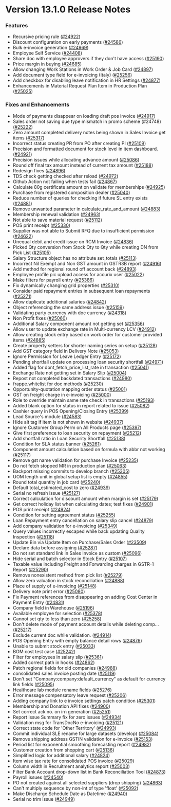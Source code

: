 # Version 13.1.0 Release Notes

### Features

- Recursive pricing rule ([#24922](https://github.com/integra/accurix/pull/24922))
- Discount configuration on early payments ([#24586](https://github.com/integra/accurix/pull/24586))
- Bulk e-invoice generation ([#24969](https://github.com/integra/accurix/pull/24969))
- Employee Self Service ([#24408](https://github.com/integra/accurix/pull/24408))
- Share doc with employee approvers if they don't have access ([#25190](https://github.com/integra/accurix/pull/25190))
- Price margin in buying ([#24685](https://github.com/integra/accurix/pull/24685))
- Allow changing Work Stations in Work Order & Job Card ([#24897](https://github.com/integra/accurix/pull/24897))
- Add document type field for e-invoicing (Italy) ([#25256](https://github.com/integra/accurix/pull/25256))
- Add checkbox for disabling leave notification in HR Settings ([#24877](https://github.com/integra/accurix/pull/24877))
- Enhancements in Material Request Plan Item in Production Plan ([#25025](https://github.com/integra/accurix/pull/25025))


### Fixes and Enhancements
- Mode of payments disappear on loading draft pos invoice ([#24917](https://github.com/integra/accurix/pull/24917))
- Sales order not saving due type mismatch in promo scheme (#24748) ([#25222](https://github.com/integra/accurix/pull/25222))
- Zero amount completed delivery notes being shown in Sales Invoice get items ([#25317](https://github.com/integra/accurix/pull/25317))
- Incorrect status creating PR from PO after creating PI ([#25109](https://github.com/integra/accurix/pull/25109))
- Precision and formatted document for stock level in item dashboard. ([#24921](https://github.com/integra/accurix/pull/24921))
- Precision issues while allocating advance amount ([#25086](https://github.com/integra/accurix/pull/25086))
- Round off final tax amount instead of current tax amount ([#25188](https://github.com/integra/accurix/pull/25188))
- Redesign fixes ([#24896](https://github.com/integra/accurix/pull/24896))
- TDS check getting checked after reload ([#24972](https://github.com/integra/accurix/pull/24972))
- Github Action not failing when tests fail ([#24867](https://github.com/integra/accurix/pull/24867))
- Calculate 80g certificate amount on validate for memberships ([#24925](https://github.com/integra/accurix/pull/24925))
- Purchase from registered composition dealer ([#25040](https://github.com/integra/accurix/pull/25040))
- Reduce number of queries for checking if future SL entry exists ([#24881](https://github.com/integra/accurix/pull/24881))
- Remove unwanted parameter in calculate_rate_and_amount ([#24883](https://github.com/integra/accurix/pull/24883))
- Membership renewal validation ([#24963](https://github.com/integra/accurix/pull/24963))
- Not able to save material request ([#25112](https://github.com/integra/accurix/pull/25112))
- POS print receipt ([#25330](https://github.com/integra/accurix/pull/25330))
- Supplier was not able to Submit RFQ due to insufficient permission ([#24622](https://github.com/integra/accurix/pull/24622))
- Unequal debit and credit issue on RCM Invoice ([#24836](https://github.com/integra/accurix/pull/24836))
- Picked Qty conversion from Stock Qty to Qty while creating DN from Pick List ([#25105](https://github.com/integra/accurix/pull/25105))
- Salary Structure object has no attribute set_totals ([#25113](https://github.com/integra/accurix/pull/25113))
- Incorrect Nil Exempt and Non GST amount in GSTR3B report ([#24916](https://github.com/integra/accurix/pull/24916))
- Add method for regional round off account back ([#24893](https://github.com/integra/accurix/pull/24893))
- Employee profile pic upload access for accurix user ([#25022](https://github.com/integra/accurix/pull/25022))
- Make filters for payroll entry ([#25386](https://github.com/integra/accurix/pull/25386))
- Fix dynamically changing grid properties ([#25310](https://github.com/integra/accurix/pull/25310))
- Consider paid repayment entries in subsequent loan repayments ([#25271](https://github.com/integra/accurix/pull/25271))
- Allow duplicate additional salaries ([#24842](https://github.com/integra/accurix/pull/24842))
- Object referencing the same address issue ([#25159](https://github.com/integra/accurix/pull/25159))
- Validating party currency with doc currency ([#24318](https://github.com/integra/accurix/pull/24318))
- Non Profit fixes ([#25060](https://github.com/integra/accurix/pull/25060))
- Additional Salary component amount not getting set ([#25356](https://github.com/integra/accurix/pull/25356))
- Allow user to update exchange rate in Multi-currency LCV ([#24912](https://github.com/integra/accurix/pull/24912))
- Allow creating stock entry based on work order for customer provided items ([#24885](https://github.com/integra/accurix/pull/24885))
- Create property setters for shorter naming series on setup ([#25128](https://github.com/integra/accurix/pull/25128))
- Add GST category field in Delivery Note ([#25053](https://github.com/integra/accurix/pull/25053))
- Ignore Permission for Leave Ledger Entry ([#25172](https://github.com/integra/accurix/pull/25172))
- Pending shortfall update  on processing loan security shortfall ([#24971](https://github.com/integra/accurix/pull/24971))
- Added flag for dont_fetch_price_list_rate in transaction ([#25041](https://github.com/integra/accurix/pull/25041))
- Exchange Rate not getting set in Salary Slip ([#25004](https://github.com/integra/accurix/pull/25004))
- Repost not completed backdated transactions ([#24980](https://github.com/integra/accurix/pull/24980))
- frappe.whitelist for doc methods ([#25230](https://github.com/integra/accurix/pull/25230))
- Opportunity-quotation mapping order status ([#25001](https://github.com/integra/accurix/pull/25001))
- GST on freight charge in e-invoicing ([#25000](https://github.com/integra/accurix/pull/25000))
- Role to override maintain same rate check in transactions ([#25193](https://github.com/integra/accurix/pull/25193))
- Added blank option for status in report related to issue ([#25082](https://github.com/integra/accurix/pull/25082))
- Cashier query in POS Opening/Closing Entry ([#25399](https://github.com/integra/accurix/pull/25399))
- Lead Source's module ([#24583](https://github.com/integra/accurix/pull/24583))
- Hide alt tag if item is not shown in website ([#24937](https://github.com/integra/accurix/pull/24937))
- Ignore Customer Group Perm on All Products page ([#25397](https://github.com/integra/accurix/pull/25397))
- Give first preference to loan security on repayment ([#25212](https://github.com/integra/accurix/pull/25212))
- Add shortfall ratio in Loan Security Shortfall ([#25138](https://github.com/integra/accurix/pull/25138))
- Condition for SLA status banner ([#25261](https://github.com/integra/accurix/pull/25261))
- Component amount calculation based on formula with abbr not working ([#25117](https://github.com/integra/accurix/pull/25117))
- Remove gst name validation for purchase Invoice ([#25235](https://github.com/integra/accurix/pull/25235))
- Do not fetch stopped MR in production plan ([#25063](https://github.com/integra/accurix/pull/25063))
- Backport missing commits to develop branch ([#25305](https://github.com/integra/accurix/pull/25305))
- UOM length unit in global setup list is empty ([#24855](https://github.com/integra/accurix/pull/24855))
- Round total quantity in job card ([#25240](https://github.com/integra/accurix/pull/25240))
- Default total_estimated_cost to zero ([#24939](https://github.com/integra/accurix/pull/24939))
- Serial no refresh issue ([#25127](https://github.com/integra/accurix/pull/25127))
- Correct calculation for discount amount when margin is set ([#25179](https://github.com/integra/accurix/pull/25179))
- Get correct holiday list when calculating dates; test fixes ([#24901](https://github.com/integra/accurix/pull/24901))
- POS print receipt ([#24924](https://github.com/integra/accurix/pull/24924))
- Condition for setting agreement status ([#25255](https://github.com/integra/accurix/pull/25255))
- Loan Repayment entry cancellation on salary slip cancel ([#24879](https://github.com/integra/accurix/pull/24879))
- Add company validation for e-invoicing ([#25349](https://github.com/integra/accurix/pull/25349))
- Query values incorrectly escaped while back updating Quality Inspection ([#25118](https://github.com/integra/accurix/pull/25118))
- Update Bin via Update Item on Purchase/Sales Order  ([#23509](https://github.com/integra/accurix/pull/23509))
- Declare data before assigning ([#25287](https://github.com/integra/accurix/pull/25287))
- Do not set standard link in Sales Invoice as custom ([#25096](https://github.com/integra/accurix/pull/25096))
- Hide serial and batch selector in Stock Entry ([#25107](https://github.com/integra/accurix/pull/25107))
- Taxable value including Freight and Forwarding charges in GSTR-1 Report ([#25290](https://github.com/integra/accurix/pull/25290))
- Remove nonexistent method from pick list ([#25279](https://github.com/integra/accurix/pull/25279))
- Allow zero valuation in stock reconciliation ([#24888](https://github.com/integra/accurix/pull/24888))
- Place of supply of e-invoicing ([#25148](https://github.com/integra/accurix/pull/25148))
- Delivery note print error ([#25080](https://github.com/integra/accurix/pull/25080))
- Fix Payment references from disappearing on adding Cost Center in Payment Entry ([#24831](https://github.com/integra/accurix/pull/24831))
- Company field in Warehouse ([#25196](https://github.com/integra/accurix/pull/25196))
- Available employee for selection ([#25378](https://github.com/integra/accurix/pull/25378))
- Cannot set qty to less than zero ([#25258](https://github.com/integra/accurix/pull/25258))
- Don't delete mode of payment account details while deleting comp… ([#25217](https://github.com/integra/accurix/pull/25217))
- Exclude current doc while validation. ([#24914](https://github.com/integra/accurix/pull/24914))
- POS Opening Entry with empty balance detail rows ([#24876](https://github.com/integra/accurix/pull/24876))
- Unable to submit stock entry ([#25033](https://github.com/integra/accurix/pull/25033))
- BOM cost test case ([#25242](https://github.com/integra/accurix/pull/25242))
- Filter for employees in salary slip ([#25361](https://github.com/integra/accurix/pull/25361))
- Added correct path in hooks ([#24862](https://github.com/integra/accurix/pull/24862))
- Patch regional fields for old companies ([#24988](https://github.com/integra/accurix/pull/24988))
- consolidated sales invoice posting date ([#25119](https://github.com/integra/accurix/pull/25119))
- Don't set "Company:company:default_currency" as default for currency link fields ([#25095](https://github.com/integra/accurix/pull/25095))
- Healthcare lab module rename fields ([#25276](https://github.com/integra/accurix/pull/25276))
- Error message compensatory leave request ([#25206](https://github.com/integra/accurix/pull/25206))
- Adding company link to e invoice settings patch condition ([#25301](https://github.com/integra/accurix/pull/25301))
- Membership and Donation API fixes ([#24900](https://github.com/integra/accurix/pull/24900))
- Set correct ack no. on irn generation ([#25251](https://github.com/integra/accurix/pull/25251))
- Report Issue Summary fix for zero issues ([#24934](https://github.com/integra/accurix/pull/24934))
- Validation msg for TransDocNo e-invoicing ([#25121](https://github.com/integra/accurix/pull/25121))
- Correct state code for 'Other Territory' ([#24993](https://github.com/integra/accurix/pull/24993))
- Commit individual SLE rename for large datasets (develop) ([#25084](https://github.com/integra/accurix/pull/25084))
- Remove shipping address GSTIN validation for e-invoice ([#25153](https://github.com/integra/accurix/pull/25153))
- Period list for exponential smoothing forecasting report ([#24982](https://github.com/integra/accurix/pull/24982))
- Customer creation from shopping cart ([#25136](https://github.com/integra/accurix/pull/25136))
- Simplified logic for additional salary ([#24824](https://github.com/integra/accurix/pull/24824))
- Item wise tax rate for consolidated POS invoice ([#25029](https://github.com/integra/accurix/pull/25029))
- Column width in Recruitment analytics report ([#25003](https://github.com/integra/accurix/pull/25003))
- Filter Bank Account drop-down list in Bank Reconciliation Tool ([#24873](https://github.com/integra/accurix/pull/24873))
- Payroll issues ([#24540](https://github.com/integra/accurix/pull/24540))
- PO not created against all selected suppliers (drop shipping) ([#24863](https://github.com/integra/accurix/pull/24863))
- Can't multiply sequence by non-int of type 'float' ([#25092](https://github.com/integra/accurix/pull/25092))
- Make Discharge Schedule Date as Datetime ([#24940](https://github.com/integra/accurix/pull/24940))
- Serial no trim issue ([#24949](https://github.com/integra/accurix/pull/24949))
